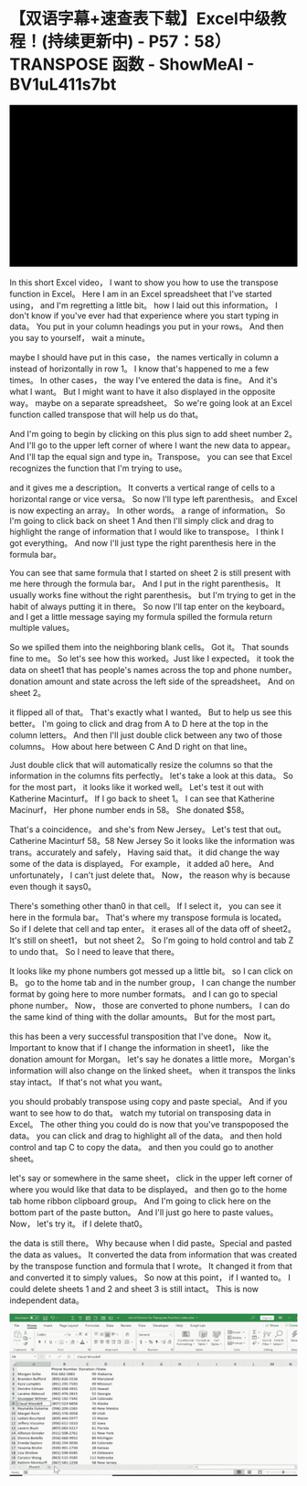 # 【双语字幕+速查表下载】Excel中级教程！(持续更新中) - P57：58）TRANSPOSE 函数 - ShowMeAI - BV1uL411s7bt

![](img/4e0c4151899b0846d3c3ed521e07f901_0.png)

In this short Excel video， I want to show you how to use the transpose function in Excel。 Here I am in an Excel spreadsheet that I've started using， and I'm regretting a little bit。 how I laid out this information。 I don't know if you've ever had that experience where you start typing in data。 You put in your column headings you put in your rows。 And then you say to yourself， wait a minute。

 maybe I should have put in this case， the names vertically in column a instead of horizontally in row 1。 I know that's happened to me a few times。 In other cases， the way I've entered the data is fine。 And it's what I want。 But I might want to have it also displayed in the opposite way。 maybe on a separate spreadsheet。 So we're going look at an Excel function called transpose that will help us do that。

 And I'm going to begin by clicking on this plus sign to add sheet number 2。 And I'll go to the upper left corner of where I want the new data to appear。 And I'll tap the equal sign and type in。Transpose。 you can see that Excel recognizes the function that I'm trying to use。

 and it gives me a description。 It converts a vertical range of cells to a horizontal range or vice versa。 So now I'll type left parenthesis。 and Excel is now expecting an array。 In other words。 a range of information。 So I'm going to click back on sheet 1 And then I'll simply click and drag to highlight the range of information that I would like to transpose。 I think I got everything。 And now I'll just type the right parenthesis here in the formula bar。

 You can see that same formula that I started on sheet 2 is still present with me here through the formula bar。 And I put in the right parenthesis。 It usually works fine without the right parenthesis。 but I'm trying to get in the habit of always putting it in there。 So now I'll tap enter on the keyboard。 and I get a little message saying my formula spilled the formula return multiple values。

 So we spilled them into the neighboring blank cells。 Got it。 That sounds fine to me。 So let's see how this worked。Just like I expected。 it took the data on sheet1 that has people's names across the top and phone number。 donation amount and state across the left side of the spreadsheet。 And on sheet 2。

 it flipped all of that。 That's exactly what I wanted。 But to help us see this better。 I'm going to click and drag from A to D here at the top in the column letters。 And then I'll just double click between any two of those columns。 How about here between C And D right on that line。

 Just double click that will automatically resize the columns so that the information in the columns fits perfectly。 let's take a look at this data。 So for the most part， it looks like it worked well。 Let's test it out with Katherine Macinturf。 If I go back to sheet 1。 I can see that Katherine Macinurf， Her phone number ends in 58。 She donated $58。

 That's a coincidence。 and she's from New Jersey。 Let's test that out。 Catherine Macinturf 58。58 New Jersey So it looks like the information was trans。accurately and safely， Having said that。 it did change the way some of the data is displayed。 For example， it added a0 here。 And unfortunately， I can't just delete that。 Now， the reason why is because even though it says0。

 There's something other than0 in that cell。 If I select it， you can see it here in the formula bar。 That's where my transpose formula is located。 So if I delete that cell and tap enter。 it erases all of the data off of sheet2。 It's still on sheet1， but not sheet 2。 So I'm going to hold control and tab Z to undo that。 So I need to leave that there。

 It looks like my phone numbers got messed up a little bit。 so I can click on B。 go to the home tab and in the number group， I can change the number format by going here to more number formats。 and I can go to special phone number。 Now， those are converted to phone numbers。 I can do the same kind of thing with the dollar amounts。 But for the most part。

 this has been a very successful transposition that I've done。 Now it。Important to know that if I change the information in sheet1， like the donation amount for Morgan。 let's say he donates a little more。 Morgan's information will also change on the linked sheet。 when it transpos the links stay intact。 If that's not what you want。

 you should probably transpose using copy and paste special。 And if you want to see how to do that。 watch my tutorial on transposing data in Excel。 The other thing you could do is now that you've transpoposed the data。 you can click and drag to highlight all of the data。 and then hold control and tap C to copy the data。 and then you could go to another sheet。

 let's say or somewhere in the same sheet， click in the upper left corner of where you would like that data to be displayed。 and then go to the home tab home ribbon clipboard group。 And I'm going to click here on the bottom part of the paste button。 And I'll just go here to paste values。 Now， let's try it。 if I delete that0。

 the data is still there。 Why because when I did paste。Special and pasted the data as values。 It converted the data from information that was created by the transpose function and formula that I wrote。 It changed it from that and converted it to simply values。 So now at this point， if I wanted to。 I could delete sheets 1 and 2 and sheet 3 is still intact。 This is now independent data。



![](img/4e0c4151899b0846d3c3ed521e07f901_2.png)